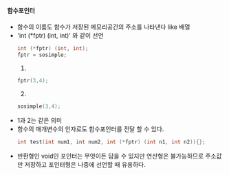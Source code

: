 #### 함수포인터
- 함수의 이름도 함수가 저장된 메모리공간의 주소를 나타낸다 like 배열
- 'int (*fptr) (int, int)' 와 같이 선언
	```C
	int (*fptr) (int, int);
	fptr = sosimple;
	```
	1. 
	```C
	fptr(3,4);
	```
	2. 
	```C
	sosimple(3,4);
	```
- 1과 2는 같은 의미
- 함수의 매개변수의 인자로도 함수포인터를 전달 할 수 있다.
	```C
	int test(int num1, int num2, int (*fptr) (int n1, int n2)){};
	```
- 반환형인 void인 포인터는 무엇이든 담을 수 있지만 연산형은 불가능하므로 주소값만 저장하고 포인터형은 나중에 선언할 때 유용하다.
